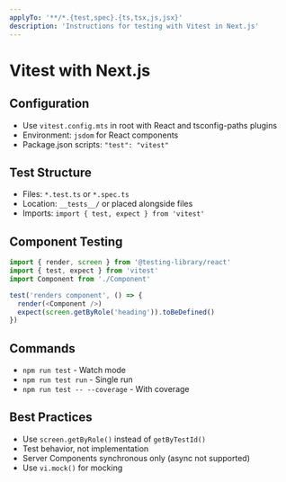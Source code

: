 ```yaml
---
applyTo: '**/*.{test,spec}.{ts,tsx,js,jsx}'
description: 'Instructions for testing with Vitest in Next.js'
---
```


# Vitest with Next.js

## Configuration
- Use `vitest.config.mts` in root with React and tsconfig-paths plugins
- Environment: `jsdom` for React components
- Package.json scripts: `"test": "vitest"`

## Test Structure
- Files: `*.test.ts` or `*.spec.ts`
- Location: `__tests__/` or placed alongside files
- Imports: `import { test, expect } from 'vitest'`

## Component Testing
```typescript
import { render, screen } from '@testing-library/react'
import { test, expect } from 'vitest'
import Component from './Component'

test('renders component', () => {
  render(<Component />)
  expect(screen.getByRole('heading')).toBeDefined()
})
```

## Commands
- `npm run test` - Watch mode
- `npm run test run` - Single run
- `npm run test -- --coverage` - With coverage

## Best Practices
- Use `screen.getByRole()` instead of `getByTestId()`
- Test behavior, not implementation
- Server Components synchronous only (async not supported)
- Use `vi.mock()` for mocking
